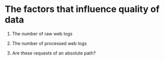# The factors that influence quality of data

1. The number of raw web logs

2. The number of processed web logs

3. Are these requests of an absolute path?

